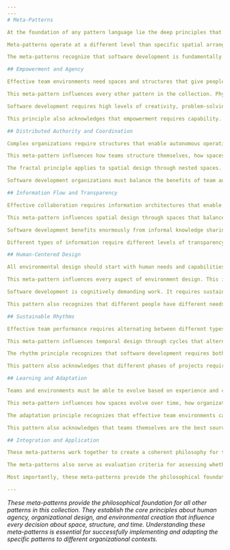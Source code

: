 ```yaml
---
---
# Meta-Patterns

At the foundation of any pattern language lie the deep principles that shape how we think about problems and solutions. These meta-patterns establish the philosophical framework that influences all other patterns in this collection. They represent overarching themes about human needs, organizational design, and creating environments. These themes transcend specific implementations while providing coherent guidance for creating environments where software teams can thrive.

Meta-patterns operate at a different level than specific spatial arrangements or organizational practices. They shape how we approach the design of team environments. They determine what values we prioritize when making trade-offs and what outcomes we consider most important. These patterns influence every decision about space, organization, and time. They provide the conceptual foundation that gives the entire pattern language coherence and direction.

The meta-patterns recognize that software development is fundamentally human work. It requires environments designed around human needs rather than abstract organizational charts or rigid spatial requirements. They acknowledge that the most productive teams operate with autonomy and agency while remaining connected to larger purposes and communities.

## Empowerment and Agency

Effective team environments need spaces and structures that give people genuine control over their work conditions and methods. [Spaces that Empower and Invite](spaces-empower-invite.md) establishes the principle that environments should give people control and encourage contribution rather than constraining behavior or limiting agency.

This meta-pattern influences every other pattern in the collection. Physical spaces should enable teams to adapt their environment to match their working style. Organizational structures should provide teams with genuine authority over their work methods. Time patterns should honor individual energy patterns while creating opportunities for collective action.

Software development requires high levels of creativity, problem-solving, and adaptation. These can't be effectively mandated or controlled. Instead, environments must invite contribution by making it easy and rewarding for people to do their best work. They must also provide the autonomy necessary for innovative thinking.

This principle also acknowledges that empowerment requires capability. Environments must not only give people permission to adapt and improve. They must also provide the resources, knowledge, and support needed to use that agency effectively.

## Distributed Authority and Coordination

Complex organizations require structures that enable autonomous operation at multiple scales. These structures must maintain overall coherence and alignment. [Fractal Autonomy, Layered Alignment](fractal-autonomy-layered-alignment.md) creates self-managing units at every organizational scale with thin coordination layers that enable alignment without micromanagement.

This meta-pattern influences how teams structure themselves, how spaces are organized, and how coordination happens across scales. Rather than relying on hierarchical control, this pattern creates systems where alignment emerges from shared goals. It uses consistent principles and minimal but sufficient coordination mechanisms.

The fractal principle applies to spatial design through nested spaces. These provide autonomy at individual, team, and multi-team scales. It influences organizational design through structures that enable team self-governance while maintaining coherence. It shapes temporal patterns through rhythms that enable both individual focus and collective coordination.

Software development organizations must balance the benefits of team autonomy with the need for coordination across teams. Rather than choosing between control and chaos, it provides frameworks for distributed intelligence. This enables both local adaptation and organizational effectiveness.

## Information Flow and Transparency

Effective collaboration requires information architectures that enable osmotic communication. These must respect individual privacy and focus needs. [Transparency and Osmotic Communication](transparency-osmotic-communication.md) enables information flow through both physical and cultural transparency that makes relevant information naturally available without overwhelming people with irrelevant detail.

This meta-pattern influences spatial design through spaces that balance openness with privacy. This enables people to observe team activity without being constantly interrupted. It shapes practices through information sharing that makes work visible without creating surveillance or extra overhead.

Software development benefits enormously from informal knowledge sharing. This happens when people can observe each other's work and offer spontaneous assistance. However, this benefit can only be realized when transparency is implemented thoughtfully. It must preserve individual agency and focus while enabling collective intelligence.

Different types of information require different levels of transparency. Personal conversations may need privacy while project status benefits from visibility. Technical decisions need documentation while individual productivity metrics may be counterproductive to share.

## Human-Centered Design

All environmental design should start with human needs and capabilities. It should not start with abstract organizational requirements or technological constraints. [Human-Centric Design](human-centric-design.md) prioritizes psychological safety, well-being, and team effectiveness over efficiency metrics or cost minimization.

This meta-pattern influences every aspect of environment design. This includes ergonomic furniture and natural lighting. It also includes organizational structures that prevent burnout and time patterns that honor individual energy cycles. Sustainable high performance requires attention to human needs at multiple scales.

Software development is cognitively demanding work. It requires sustained concentration, creative problem-solving, and complex collaboration. Environments must support these cognitive demands while also addressing social needs for belonging, recognition, and purpose.

This pattern also recognizes that different people have different needs and working styles. Rather than optimizing for average requirements, human-centric design provides variety and adaptability. This enables individuals to find conditions where they can do their best work.

## Sustainable Rhythms

Effective team performance requires alternating between different types of work and energy expenditure. [Rhythms of Collaboration and Focus](rhythms-collaboration-focus.md) creates sustainable patterns that honor both individual needs for focused work time and team needs for collaboration and coordination.

This meta-pattern influences temporal design through cycles that alternate between convergent team time and divergent individual work. It shapes spatial design through environments that support both collaborative and focused work modes. It affects organizational design through structures that enable both autonomous operation and collective decision-making.

The rhythm principle recognizes that software development requires both sustained individual concentration for complex technical work and high-energy collaboration for problem-solving and coordination. Teams that attempt to maintain constant collaboration will burn out. Teams that default to purely individual work will lose the benefits of collective intelligence.

This pattern also acknowledges that different phases of projects require different rhythms. Early exploration may need more individual research time, while delivery phases may require more frequent coordination. The patterns provide frameworks for adapting rhythms to match work requirements while maintaining sustainable energy.

## Learning and Adaptation

Teams and environments must be able to evolve based on experience and changing requirements. [Productive Traces Preservation](productive-traces-preservation.md) distinguishes between beneficial signs of use and actual problems, preserving evidence of successful adaptations while addressing genuine issues.

This meta-pattern influences how spaces evolve over time, how organizational practices develop, and how temporal patterns adapt to changing team needs. Rather than defaulting to either rigid preservation or constant change, it provides frameworks for thoughtful evolution. This evolution is based on evidence of what works.

The adaptation principle recognizes that effective team environments cannot be designed once and left unchanged. Software development itself constantly evolves, team composition changes, and project requirements shift. Environments must be able to adapt while preserving the elements that support team effectiveness.

This pattern also acknowledges that teams themselves are the best source of information about what environmental features support their effectiveness. Rather than imposing external requirements, adaptation frameworks enable teams to modify their environment based on their own experience. They also share successful adaptations with other teams.

## Integration and Application

These meta-patterns work together to create a coherent philosophy for team environment design. This philosophy prioritizes human agency, distributed intelligence, thoughtful transparency, sustainable performance, and continuous adaptation. They provide the values framework that guides trade-off decisions when implementing specific spatial, organizational, or temporal patterns.

The meta-patterns also serve as evaluation criteria for assessing whether specific implementations are successful. Environments that enhance team empowerment, enable appropriate information flow, support human well-being, create sustainable rhythms, and enable adaptation are more likely to support long-term team effectiveness. This is better than environments that optimize for short-term metrics or abstract organizational requirements.

Most importantly, these meta-patterns provide the philosophical foundation that enables the entire pattern language to function as a coherent system rather than a disconnected collection of techniques. They establish the underlying values that make all other patterns work together. This creates environments where software teams can thrive.

---
```


*These meta-patterns provide the philosophical foundation for all other patterns in this collection. They establish the core principles about human agency, organizational design, and environmental creation that influence every decision about space, structure, and time. Understanding these meta-patterns is essential for successfully implementing and adapting the specific patterns to different organizational contexts.*